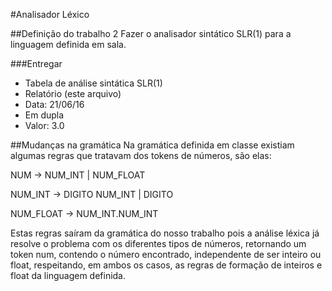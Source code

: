 #Analisador Léxico

##Definição do trabalho 2
Fazer o analisador sintático SLR(1) para a linguagem definida em sala.

###Entregar 
* Tabela de análise sintática SLR(1)
* Relatório (este arquivo)
* Data: 21/06/16
* Em dupla
* Valor: 3.0

##Mudanças na gramática
Na gramática definida em classe existiam algumas regras que tratavam dos tokens de números,
são elas:

NUM -> NUM_INT | NUM_FLOAT

NUM_INT -> DIGITO NUM_INT | DIGITO

NUM_FLOAT -> NUM_INT.NUM_INT

Estas regras saíram da gramática do nosso trabalho pois a análise léxica já resolve o problema
com os diferentes tipos de números, retornando um token num, contendo o número encontrado,
independente de ser inteiro ou float, respeitando, em ambos os casos, as regras de formação
de inteiros e float da linguagem definida.


